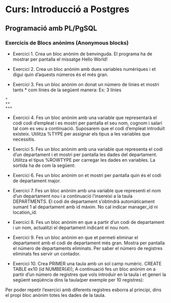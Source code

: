 # Curs: Introducció a Postgres

## Programació amb PL/PgSQL

### Exercicis de Blocs anònims (Anonymous blocks)

* Exercici 1.
Crea un bloc anònim de benvinguda. 
El programa ha de mostrar per pantalla el missatge Hello World!

* Exercici 2.
Crea un bloc anònim amb dues variables numèriques i et digui quin d’aquests números és el més gran.

* Exercici 3. 
Fes un bloc anònim on donat un número de línies et mostri tants * com línies de la següent manera:
Ex: 3 línies
```
*
**
***
```
* Exercici 4. 
Fes un bloc anònim amb una variable que representarà el codi codi d’empleat i es mostri per pantalla el seu nom, cognom i salari tal com es veu a continuació. Suposarem que el codi d’empleat introduït existeix. Utilitza %TYPE per assignar els tipus a les variables que necessitis.
 
* Exercici 5. 
Fes un bloc anònim amb una variable que representa el codi d’un departament i et mostri per pantalla les dades del departament. Utilitza el tipus %ROWTYPE per carregar les dades en variables. La sortida ha de com la següent:
 
* Exercici 6. 
Fes un bloc anònim on et mostri per pantalla quin és el codi de departament major.

* Exercici 7. 
Fes un bloc anònim  amb una variable que representi el nom d’un departament nou i a continuació l’insereixi a la taula DEPARTMENTS. El codi de departament s’obtindrà automàticament sumant 1 al departament amb id màxim. No cal indicar manager_id ni location_id.

* Exercici 8. 
Fes un bloc anònim en que  a partir d’un codi de departament i un nom,  actualitzi el departament indicant el nou nom.

* Exercici 9. 
Fes un bloc anònim en que et permeti eliminar el departament amb el  codi de departament més gran. Mostra per pantalla el número de departaments eliminats. Per saber el número de registres eliminats fes servir un contador.

* Exercici 10. 
Crea PRIMER una taula amb un sol camp numèric. 
CREATE TABLE ex10 (id NUMBER(4));
A continuació fes un bloc anònim on a partir d’un número de registres que vols introduir en la taula i et generi la següent seqüència  dins la taula(per exemple per 10 registres):
 
Per poder repetir l’exercici amb diferents registres esborra al principi, dins el propi bloc anònim totes les dades de la taula.

